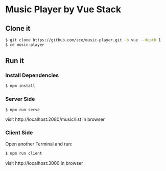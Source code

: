 # Music Player by Vue Stack

## Clone it

```bash
$ git clone https://github.com/zce/music-player.git -b vue --depth 1
$ cd music-player
```

## Run it

### Install Dependencies

```bash
$ npm install
```

### Server Side

```bash
$ npm run serve
```

visit http://localhost:2080/music/list in browser

### Client Side

Open another Terminal and run:

```bash
$ npm run client
``` 

visit http://localhost:3000 in browser

